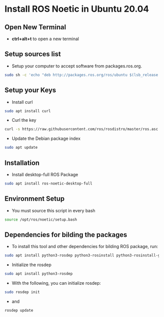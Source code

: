 # Install ROS Noetic in Ubuntu 20.04

## Open New Terminal 

* **ctrl+alt+t** to open a new terminal 

## Setup sources list

* Setup your computer to accept software from packages.ros.org. 
```sh
sudo sh -c 'echo "deb http://packages.ros.org/ros/ubuntu $(lsb_release -sc) main" > /etc/apt/sources.list.d/ros-latest.list'
```

## Setup your Keys

* Install curl 

```sh
sudo apt install curl
```

* Curl the key

```sh
curl -s https://raw.githubusercontent.com/ros/rosdistro/master/ros.asc | sudo apt-key add -
```

* Update the Debian package index

```sh
sudo apt update
```

## Installation

* Install desktop-full ROS Package

```sh
sudo apt install ros-noetic-desktop-full
```

## Environment Setup

* You must source this script in every bash
  
```sh
source /opt/ros/noetic/setup.bash
```

## Dependencies for bilding the packages

* To install this tool and other dependencies for bilding ROS package, run:

```sh
sudo apt install python3-rosdep python3-rosinstall python3-rosinstall-generator python3-wstool build-essential
```

* Initialize the rosdep

```sh
sudo apt install python3-rosdep
```

* With the following, you can initialize rosdep:

```sh
sudo rosdep init
```

* and 

```sh
rosdep update
```
